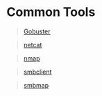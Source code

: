 # Common Tools
> [Gobuster](./Gobuster.md)

> [netcat](./netcat.md)

> [nmap](./nmap.md)

> [smbclient](./smbclient.md)

> [smbmap](./smbmap.md)